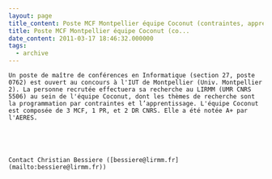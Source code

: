 ```yaml
---
layout: page
title_content: Poste MCF Montpellier équipe Coconut (contraintes, apprentissage)
title: Poste MCF Montpellier équipe Coconut (co...
date_content: 2011-03-17 18:46:32.000000
tags:
  - archive
---
```



    
    
    Un poste de maître de conférences en Informatique (section 27, poste 0762) est ouvert au concours à l'IUT de Montpellier (Univ. Montpellier 2). La personne recrutée effectuera sa recherche au LIRMM (UMR CNRS 5506) au sein de l'équipe Coconut, dont les thèmes de recherche sont la programmation par contraintes et l’apprentissage. L'équipe Coconut est composée de 3 MCF, 1 PR, et 2 DR CNRS. Elle a été notée A+ par l'AERES.



    
    
    Contact Christian Bessiere ([bessiere@lirmm.fr](mailto:bessiere@lirmm.fr))



